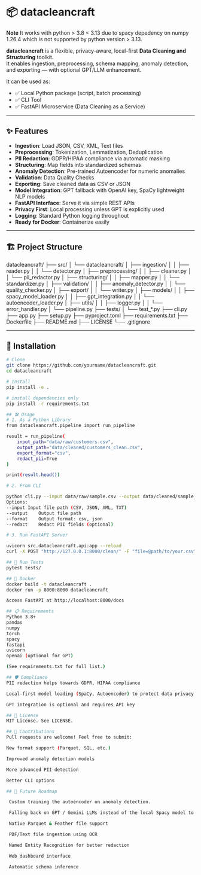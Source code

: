 # 📦 datacleancraft

**Note** It works with python > 3.8 < 3.13 due to spacy depedency on numpy 1.26.4 which is not supported by python version > 3.13.   

**datacleancraft** is a flexible, privacy-aware, local-first **Data Cleaning and Structuring** toolkit.  
It enables ingestion, preprocessing, schema mapping, anomaly detection, and exporting — with optional GPT/LLM enhancement.

It can be used as:

- ✅ Local Python package (script, batch processing)
- ✅ CLI Tool
- ✅ FastAPI Microservice (Data Cleaning as a Service)

---

## ✨ Features

- **Ingestion**: Load JSON, CSV, XML, Text files
- **Preprocessing**: Tokenization, Lemmatization, Deduplication
- **PII Redaction**: GDPR/HIPAA compliance via automatic masking
- **Structuring**: Map fields into standardized schemas
- **Anomaly Detection**: Pre-trained Autoencoder for numeric anomalies
- **Validation**: Data Quality Checks
- **Exporting**: Save cleaned data as CSV or JSON
- **Model Integration**: GPT fallback with OpenAI key, SpaCy lightweight NLP models
- **FastAPI Interface**: Serve it via simple REST APIs
- **Privacy First**: Local processing unless GPT is explicitly used
- **Logging**: Standard Python logging throughout
- **Ready for Docker**: Containerize easily

---

## 🏗 Project Structure
datacleancraft/ ├── src/ │ └── datacleancraft/ │ ├── ingestion/ │ │ ├── reader.py │ │ └── detector.py │ ├── preprocessing/ │ │ ├── cleaner.py │ │ └── pii_redactor.py │ ├── structuring/ │ │ ├── mapper.py │ │ └── standardizer.py │ ├── validation/ │ │ ├── anomaly_detector.py │ │ └── quality_checker.py │ ├── export/ │ │ └── writer.py │ ├── models/ │ │ ├── spacy_model_loader.py │ │ ├── gpt_integration.py │ │ └── autoencoder_loader.py │ ├── utils/ │ │ ├── logger.py │ │ └── error_handler.py │ └── pipeline.py ├── tests/ │ └── test_*.py ├── cli.py ├── app.py ├── setup.py ├── pyproject.toml ├── requirements.txt ├── Dockerfile ├── README.md ├── LICENSE └── .gitignore


---

## 🚀 Installation

```bash
# Clone
git clone https://github.com/yourname/datacleancraft.git
cd datacleancraft

# Install
pip install -e .

# install dependencies only
pip install -r requirements.txt

## 🛠 Usage
# 1. As a Python Library
from datacleancraft.pipeline import run_pipeline

result = run_pipeline(
    input_path="data/raw/customers.csv",
    output_path="data/cleaned/customers_clean.csv",
    export_format="csv",
    redact_pii=True
)

print(result.head())

# 2. From CLI

python cli.py --input data/raw/sample.csv --output data/cleaned/sample_clean.csv --format csv --redact
Options:
--input	Input file path (CSV, JSON, XML, TXT)
--output	Output file path
--format	Output format: csv, json
--redact	Redact PII fields (optional)

# 3. Run FastAPI Server

uvicorn src.datacleancraft.api:app --reload
curl -X POST "http://127.0.0.1:8000/clean/" -F "file=@path/to/your.csv"

## 🧪 Run Tests
pytest tests/

## 🐳 Docker
docker build -t datacleancraft .
docker run -p 8000:8000 datacleancraft

Access FastAPI at http://localhost:8000/docs

## 📋 Requirements
Python 3.8+
pandas
numpy
torch
spacy
fastapi
uvicorn
openai (optional for GPT)

(See requirements.txt for full list.)

## 🛡️ Compliance
PII redaction helps towards GDPR, HIPAA compliance

Local-first model loading (SpaCy, Autoencoder) to protect data privacy

GPT integration is optional and requires API key

## 📜 License
MIT License. See LICENSE.

## 🤝 Contributions
Pull requests are welcome! Feel free to submit:

New format support (Parquet, SQL, etc.)

Improved anomaly detection models

More advanced PII detection

Better CLI options

## 🌟 Future Roadmap

 Custom training the autoencoder on anomaly detection.

 Falling back on GPT / Gemini LLMs instead of the local Spacy model to boost accuracy, handle different cultural aspects, and cover a wider range of exceptional cases.

 Native Parquet & Feather file support

 PDF/Text file ingestion using OCR

 Named Entity Recognition for better redaction

 Web dashboard interface

 Automatic schema inference


